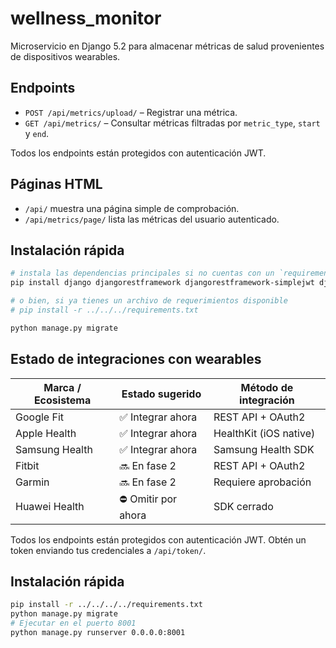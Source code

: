 # wellness_monitor

Microservicio en Django 5.2 para almacenar métricas de salud provenientes de dispositivos wearables.

## Endpoints
- `POST /api/metrics/upload/` – Registrar una métrica.
- `GET /api/metrics/` – Consultar métricas filtradas por `metric_type`, `start` y `end`.

Todos los endpoints están protegidos con autenticación JWT.

## Páginas HTML
- `/api/` muestra una página simple de comprobación.
- `/api/metrics/page/` lista las métricas del usuario autenticado.

## Instalación rápida
```bash
# instala las dependencias principales si no cuentas con un `requirements.txt`
pip install django djangorestframework djangorestframework-simplejwt django-cors-headers psycopg2-binary

# o bien, si ya tienes un archivo de requerimientos disponible
# pip install -r ../../../requirements.txt

python manage.py migrate
```

## Estado de integraciones con wearables
| Marca / Ecosistema | Estado sugerido | Método de integración |
| ------------------ | --------------- | -------------------- |
| Google Fit | ✅ Integrar ahora | REST API + OAuth2 |
| Apple Health | ✅ Integrar ahora | HealthKit (iOS native) |
| Samsung Health | ✅ Integrar ahora | Samsung Health SDK |
| Fitbit | 🔜 En fase 2 | REST API + OAuth2 |
| Garmin | 🔜 En fase 2 | Requiere aprobación |
| Huawei Health | ⛔ Omitir por ahora | SDK cerrado |

Todos los endpoints están protegidos con autenticación JWT. Obtén un token enviando tus credenciales a `/api/token/`.

## Instalación rápida
```bash
pip install -r ../../../../requirements.txt
python manage.py migrate
# Ejecutar en el puerto 8001
python manage.py runserver 0.0.0.0:8001
```
